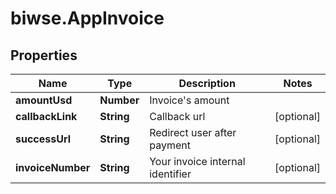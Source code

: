 # biwse.AppInvoice

## Properties

Name | Type | Description | Notes
------------ | ------------- | ------------- | -------------
**amountUsd** | **Number** | Invoice&#39;s amount | 
**callbackLink** | **String** | Callback url | [optional] 
**successUrl** | **String** | Redirect user after payment | [optional] 
**invoiceNumber** | **String** | Your invoice internal identifier | [optional] 


